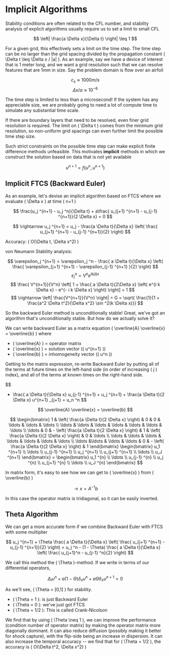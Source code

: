 # Implicit Algorithms

Stability conditions are often related to the CFL number, and stability analysis of explicit algorithms usually require us to set a limit to small CFL

$$
\left| \frac{a \Delta x}{\Delta t} \right| \leq 1
$$

For a given grid, this effectively sets a limit on the time step. The time step can be no larger than the grid spacing divided by the propagation constant \( \Delta t \leq \Delta x / |a| \). As an example, say we have a device of interest that is 1 meter long, and we want a grid resolution such that we can resolve features that are 1mm in size. Say the problem domain is flow over an airfoil

$$
c_s \approx 1000 m/s
$$
$$
\Delta x / a \approx 10^{-6}
$$

The time step is limited to less than a microsecond! If the system has any appreciable size, we are probably going to need a lot of compute time to simulate any substantial time scale.


If there are boundary layers that need to be resolved, even finer grid resolution is required. The limit on \( \Delta t \) comes from the minimum grid resolution, so non-uniform grid spacings can even further limit the possible time step size.

Such strict constraints on the possible time step can make explicit finite difference methods unfeasible. This motivates **implicit** methods in which we construct the solution based on data that is not yet available

$$
u^{n+1} = f(u^n, u^{n+1})
$$


## Implicit FTCS (Backward Euler)

As an example, let's devise an implicit algorithm based on FTCS where we evaluate \( \Delta x \) at time \( n+1 \) 

$$
\frac{u_j ^{n+1} - u_j ^n}{\Delta t} + a\frac{ u_{j+1} ^{n+1} - u_{j-1} ^{n+1}}{2 \Delta x} = 0 
$$

$$
\rightarrow u_j ^{n+1} = u_j - \frac{a \Delta t}{\Delta x} \left( \frac{ u_{j+1} ^{n+1} - u_{j-1} ^{n+1}}{2} \right)
$$

Accuracy: \( O(\Delta t, \Delta x^2) \) 

von Neumann Stability analysis:

$$
\varepsilon_j ^{n+1} = \varepsilon_j ^n - \frac{ a \Delta t}{\Delta x} \left( \frac{ \varepsilon_{j+1} ^{n+1} - \varepsilon_{j-1} ^{n+1} }{2} \right)
$$
$$
\varepsilon_j ^n = V^n e^{i k j \Delta x}
$$
$$
\frac{ V^{n+1}}{V^n} \left[ 1 + \frac{ a \Delta t}{2\Delta x} \left( e^{i k \Delta x} - e^{- i k \Delta x} \right) \right] = 1
$$
$$
\rightarrow  \left| \frac{V^{n+1}}{V^n} \right| = G = \sqrt{ \frac{1}{1 + \frac{a^2 \Delta t^2}{\Delta x^2} \sin ^2(k \Delta x)}}
$$

So the backward Euler method is unconditionally stable! Great, we've got an algorithm that's unconditionally stable. But how do we actually solve it?

We can write backward Euler as a matrix equation \( \overline{A} \overline{x} = \overline{b} \) where

- \( \overline{A} \) = operator matrix
- \( \overline{x} \) = solution vector (\( u^{n+1} \))
- \( \overline{b} \) = inhomogeneity vector (\( u^n \))

Getting to the matrix expression, re-write Backward Euler by putting all of the terms at future times on the left-hand side (in order of increasing \( j \) index), and all of the terms at known times on the right-hand side.

$$
- \frac{ a \Delta t}{\Delta x} u_{j-1} ^{n+1} + u_j ^{n+1} + \frac{a \Delta t}{2 \Delta x} u^{n+1} _{j+1} = u_n ^n
$$

$$
\overline{A} \overline{x} = \overline{b}
$$

$$
\begin{bmatrix}
1 & \left( \frac{a \Delta t}{2 \Delta x} \right) & 0 & 0 & \ldots & \ldots & \ldots \\
\ldots & \ldots & \ldots & \ldots & \ldots & \ldots & \ldots \\
\ldots & 0 & - \left( \frac{a \Delta t}{2 \Delta x} \right) & 1 & \left( \frac{a \Delta t}{2 \Delta x} \right) & 0 & \ldots  \\
\ldots & \ldots & \ldots & \ldots & \ldots & \ldots & \ldots \\
\ldots &\ldots & \ldots & \ldots & 0 & - \left( \frac{a \Delta t}{2 \Delta x} \right) & 1
\end{bmatrix}
\begin{bmatrix}
u_1 ^{n+1} \\
\ldots \\
u_{j-1} ^{n+1} \\
u_j ^{n+1} \\
u_{j+1} ^{n+1} \\
\ldots \\
u_J ^{n+1}
\end{bmatrix} = \begin{bmatrix}
u_1 ^{n} \\
\ldots \\
u_{j-1} ^{n} \\
u_j ^{n} \\
u_{j+1} ^{n} \\
\ldots \\
u_J ^{n}
\end{bmatrix} 
$$

In matrix form, it's easy to see how we can get to \( \overline{x} \) from \( \overline{b} \) 

$$
\rightarrow  x = A^{-1} b
$$

In this case the operator matrix is tridiagonal, so it can be easily inverted.

## Theta Algorithm

We can get a more accurate form if we combine Backward Euler with FTCS with some multiplier

$$
u_j ^{n+1} + \Theta \frac{ a \Delta t}{\Delta x} \left( \frac{ u_{j+1} ^{n+1} - u_{j-1} ^{n+1}}{2} \right) = u_j ^n - (1 - \Theta) \frac{ a \Delta t}{\Delta x} \left( \frac{ u_{j+1}^n - u_{j-1} ^n}{2} \right) 
$$

We call this method the \( \Theta \)-method. If we write in terms of our differential operators,

$$
\Delta _t u^n +a (1 - \Theta) \delta _x u^n + a \Theta \delta _x u^{n+1} = 0
$$

As we'll see, \( \Theta = [0,1] \) for stability. 

- \( \Theta = 1 \): is just Backward Euler
- \( \Theta = 0 \): we've just got FTCS
- \( \Theta = 1/2 \): This is called Crank-Nicolson

We find that by using \( \Theta \neq 1 \), we can improve the performance (condition number of operator matrix) by making the operator matrix more diagonally dominant. It can also reduce diffusion (possibly making it better for shock capture), with the flip-side being an increase in dispersion. It can also increase the temporal accuracy -- we find that for \( \Theta = 1/2 \), the accuracy is \( O(\Delta t^2, \Delta x^2) \) 
